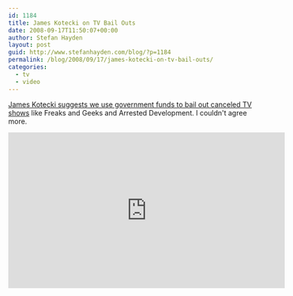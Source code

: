```yaml
---
id: 1184
title: James Kotecki on TV Bail Outs
date: 2008-09-17T11:50:07+00:00
author: Stefan Hayden
layout: post
guid: http://www.stefanhayden.com/blog/?p=1184
permalink: /blog/2008/09/17/james-kotecki-on-tv-bail-outs/
categories:
  - tv
  - video
---
```

<a href="http://www.youtube.com/watch?v=4qD4ngZMR1M">James Kotecki suggests we use government funds to bail out canceled TV shows</a> like Freaks and Geeks and Arrested Development. I couldn't agree more.

<iframe width="560" height="315" src="http://www.youtube.com/v/4qD4ngZMR1M&hl=en&fs=1" title="YouTube video player" frameborder="0" allow="accelerometer; autoplay; clipboard-write; encrypted-media; gyroscope; picture-in-picture" allowfullscreen></iframe>
